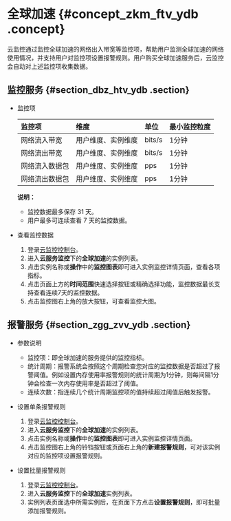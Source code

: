 # 全球加速 {#concept_zkm_ftv_ydb .concept}

云监控通过监控全球加速的网络出入带宽等监控项，帮助用户监测全球加速的网络使用情况，并支持用户对监控项设置报警规则。用户购买全球加速服务后，云监控会自动对上述监控项收集数据。

## 监控服务 {#section_dbz_htv_ydb .section}

-   监控项

    |监控项|维度|单位|最小监控粒度|
    |:--|:-|:-|:-----|
    |网络流入带宽|用户维度、实例维度|bits/s|1分钟|
    |网络流出带宽|用户维度、实例维度|bits/s|1分钟|
    |网络流入数据包|用户维度、实例维度|pps|1分钟|
    |网络流出数据包|用户维度、实例维度|pps|1分钟|

    **说明：** 

    -   监控数据最多保存 31 天。
    -   用户最多可连续查看 7 天的监控数据。
-   查看监控数据
    1.  登录[云监控控制台](https://cms.console.aliyun.com/#/home/ecs%22%E4%BA%91%E7%9B%91%E6%8E%A7%E6%8E%A7%E5%88%B6%E5%8F%B0%22)。
    2.  进入**云服务监控**下的**全球加速**的实例列表。
    3.  点击实例名称或**操作**中的**监控图表**即可进入实例监控详情页面，查看各项指标。
    4.  点击页面上方的**时间范围**快速选择按钮或精确选择功能，监控数据最长支持查看连续7天的监控数据。
    5.  点击监控图右上角的放大按钮，可查看监控大图。

## 报警服务 {#section_zgg_zvv_ydb .section}

-   参数说明
    -   监控项：即全球加速的服务提供的监控指标。
    -   统计周期：报警系统会按照这个周期检查您对应的监控数据是否超过了报警阈值。例如设置内存使用率报警规则的统计周期为1分钟，则每间隔1分钟会检查一次内存使用率是否超过了阈值。
    -   连续次数：指连续几个统计周期监控项的值持续超过阈值后触发报警。
-   设置单条报警规则
    1.  登录[云监控控制台](https://cms.console.aliyun.com/#/home/ecs%22%E4%BA%91%E7%9B%91%E6%8E%A7%E6%8E%A7%E5%88%B6%E5%8F%B0%22)。
    2.  进入**云服务监控**下的**全球加速**的实例列表。
    3.  点击实例名称或**操作**中的**监控图表**即可进入实例监控详情页面。
    4.  点击监控图右上角的铃铛按钮或页面右上角的**新建报警规则**，可对该实例对应的监控项设置报警规则。

-   设置批量报警规则
    1.  登录[云监控控制台](https://cms.console.aliyun.com/#/home/ecs%22%E4%BA%91%E7%9B%91%E6%8E%A7%E6%8E%A7%E5%88%B6%E5%8F%B0%22)。
    2.  进入**云服务监控**下的**全球加速**实例列表。
    3.  实例列表页面选中所需实例后，在页面下方点击**设置报警规则**，即可批量添加报警规则。

